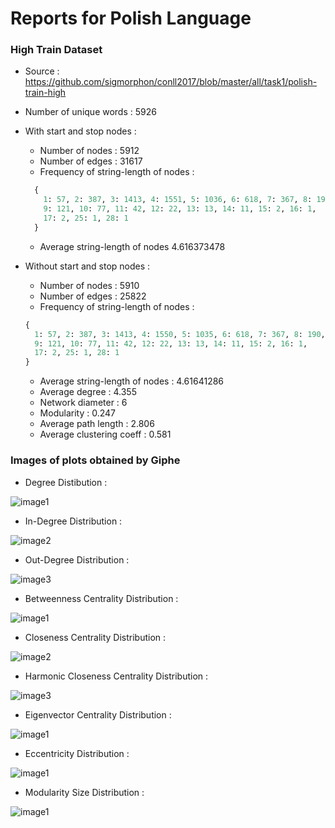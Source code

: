 # Reports for Polish Language

### High Train Dataset

- Source : https://github.com/sigmorphon/conll2017/blob/master/all/task1/polish-train-high

- Number of unique words : 5926

- With start and stop nodes :

  - Number of nodes : 5912              
  - Number of edges : 31617             
  - Frequency of string-length of nodes :

  ```python
    {
      1: 57, 2: 387, 3: 1413, 4: 1551, 5: 1036, 6: 618, 7: 367, 8: 190,
      9: 121, 10: 77, 11: 42, 12: 22, 13: 13, 14: 11, 15: 2, 16: 1,
      17: 2, 25: 1, 28: 1
    }
  ```
  - Average string-length of nodes  4.616373478             
                
- Without start and stop nodes :

  - Number of nodes : 5910
  - Number of edges : 25822
  - Frequency of string-length of nodes :

  ```python
  {
    1: 57, 2: 387, 3: 1413, 4: 1550, 5: 1035, 6: 618, 7: 367, 8: 190,
    9: 121, 10: 77, 11: 42, 12: 22, 13: 13, 14: 11, 15: 2, 16: 1,
    17: 2, 25: 1, 28: 1
  }
  ```

  - Average string-length of nodes : 4.61641286
  - Average degree : 4.355
  - Network diameter : 6
  - Modularity : 0.247
  - Average path length : 2.806
  - Average clustering coeff : 0.581

### Images of plots obtained by Giphe

- Degree Distibution :

![image1](https://user-images.githubusercontent.com/17109060/32405597-71973524-c18e-11e7-9b13-987a15cb6f09.png)

- In-Degree Distribution :

![image2](https://user-images.githubusercontent.com/17109060/32405598-71d4dfc8-c18e-11e7-9886-ee1ec5c41f24.png)

- Out-Degree Distribution :

![image3](https://user-images.githubusercontent.com/17109060/32405599-720d38be-c18e-11e7-98c5-a2fb22b02942.png)

- Betweenness Centrality Distribution :

![image1](https://user-images.githubusercontent.com/17109060/32405565-039d51fc-c18e-11e7-86f0-7565ab4570bb.png)

- Closeness Centrality Distribution :

![image2](https://user-images.githubusercontent.com/17109060/32405566-03d1806c-c18e-11e7-87d6-a6b52946a36b.png)

- Harmonic Closeness Centrality Distribution :

![image3](https://user-images.githubusercontent.com/17109060/32405567-04052de0-c18e-11e7-90cd-e8a76aeb8ee2.png)

- Eigenvector Centrality Distribution :

![image1](https://user-images.githubusercontent.com/17109060/32405600-7a574a1e-c18e-11e7-9289-45108a85a2f2.png)

- Eccentricity Distribution :

![image1](https://user-images.githubusercontent.com/17109060/32405568-043b9ce0-c18e-11e7-8a37-3a38124551da.png)

- Modularity Size Distribution :

![image1](https://user-images.githubusercontent.com/17109060/32405602-817ec4fc-c18e-11e7-9384-5f5632a5e75f.png)
